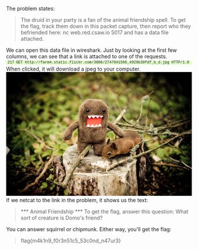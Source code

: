 The problem states:
> The druid in your party is a fan of the animal friendship spell. 
> To get the flag, track them down in this packet capture, then report
> who they befriended here: nc web.red.csaw.io 5017
and has a data file attached.

We can open this data file in wireshark. Just by looking at the first few columns, we can see that a link is attached to one of the requests.
![Data](https://github.com/still-in-beta/CTF_Writeups/blob/master/2020/csaw_red/animal_friendship/Screen%20Shot%202020-09-28%20at%208.27.55%20PM.png)
When clicked, it will download a jpeg to your computer.
![Animal](https://github.com/still-in-beta/CTF_Writeups/blob/master/2020/csaw_red/animal_friendship/animal_friendship.jpg)
If we netcat to the link in the problem, it shows us the text:
> *** Animal Friendship ***
> To get the flag, answer this question:
> What sort of creature is Domo's friend?

You can answer squirrel or chipmunk. Either way, you'll get the flag:
> flag{m4k1n9_f0r3n51c5_53c0nd_n47ur3}
